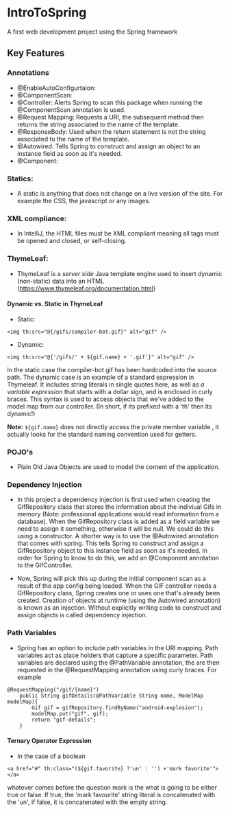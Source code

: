 # IntroToSpring

A first web development project using the Spring framework

## Key Features

### Annotations

* @EnableAutoConfigurtaion:
* @ComponentScan:
* @Controller: Alerts Spring to scan this package when running the @ComponentScan annotation is used.
* @Request Mapping: Requests a URI, the subsequent method then returns the string associated to the name of the template.
* @ResponseBody: Used when the return statement is not the string associated to the name of the template.
* @Autowired: Tells Spring to construct and assign an object to an instance field as soon as it's needed.
* @Component:
### Statics: 

* A static is anything that does not change on a live version of the site. For example the CSS, the javascript or any images.

### XML compliance:

* In IntelliJ, the HTML files must be XML compliant meaning all tags must be opened and closed, or self-closing.

### ThymeLeaf:

* ThymeLeaf is a _server side_ Java template engine used to insert dynamic (non-static) data into an HTML (https://www.thymeleaf.org/documentation.html)

#### Dynamic vs. Static in ThymeLeaf


* Static:

``` <img th:src="@{/gifs/compiler-bot.gif}" alt="gif" /> ```


* Dynamic:

``` <img th:src="@{'/gifs/' + ${gif.name} + '.gif'}" alt="gif" /> ```

In the static case the compiler-bot gif has been hardcoded into the source path. The dynamic case is an example of a standard expression in Thymeleaf.
It includes string literals in single quotes here, as well as *a variable expression* that starts with a dollar sign, and is enclosed in curly braces. This syntax is used to access objects that we've
added to the model map from our controller. (In short, if its prefixed with a 'th' then its dynamic!)

**Note:** `${gif.name}` does not directly access the private member variable , it actually looks for the standard naming convention used for getters.

### POJO's

* Plain Old Java Objects are used to model the content of the application.

### Dependency Injection

* In this project a dependency injection is first used when creating the GifRepository class that stores the information about the indiviual Gifs in memory (Note: professional applications would read information from a database). When the GifRepository class is added as a field variable we need to assign it something, otherwise it will be null. We could do this using a constructor. A shorter way is to use the @Autowired annotation that comes with spring. This tells Spring to construct and
assign a GifRepository object to this instance field as soon as it's needed. In order for Spring to know to do this, we add an @Component annotation to the GifController.

* Now, Spring will pick this up during the initial component scan as a result of the app config being loaded. When the GIF controller needs a GifRepository class, Spring creates one or uses one that's already been created. Creation of objects at runtime (using the Autowired annotation) is known as an injection. Without explicitly writing code to construct and assign objects is called dependency injection.

### Path Variables

* Spring has  an option to include  path variables in the URI mapping. Path variables act as place holders that capture a specific parameter. Path variables are declared using the @PathVariable annotation, the are then requested in the @RequestMapping annotation using curly braces. For example

```
@RequestMapping("/gif/{name}")
    public String gifDetails(@PathVariable String name, ModelMap modelMap){
        Gif gif = gifRepository.findByName("android-explosion");
        modelMap.put("gif", gif);
        return "gif-details";
    }
```
#### Ternary Operator Expression

* In the case of a boolean

```<a href="#" th:class="(${gif.favorite} ?'un' : '') +'mark favorite'"></a>```

whatever comes before the question mark is the what is going to be either true or false. If true, the 'mark favourite' string literal is concatenated with the 'un', if false, it is concatenated with the empty string.
